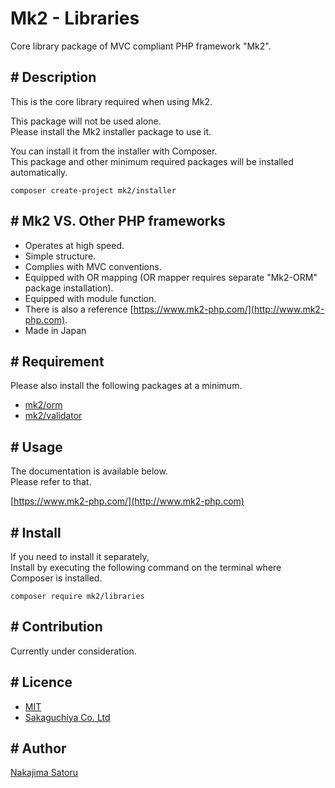 Mk2 - Libraries
====

Core library package of MVC compliant PHP framework "Mk2".  

## # Description

This is the core library required when using Mk2.

This package will not be used alone.  
Please install the Mk2 installer package to use it.

You can install it from the installer with Composer.  
This package and other minimum required packages will be installed automatically.

```
composer create-project mk2/installer
```

## # Mk2 VS. Other PHP frameworks

-  Operates at high speed.
-  Simple structure.
-  Complies with MVC conventions.
-  Equipped with OR mapping (OR mapper requires separate "Mk2-ORM" package installation).
-  Equipped with module function.
-  There is also a reference [https://www.mk2-php.com/](http://www.mk2-php.com).
-  Made in Japan

## # Requirement

Please also install the following packages at a minimum.

- [mk2/orm](http://github.com/mk2-php/orm)
- [mk2/validator](http://github.com/mk2-php/validator)

## # Usage

The documentation is available below.  
Please refer to that.

[https://www.mk2-php.com/](http://www.mk2-php.com)

## # Install

If you need to install it separately,  
Install by executing the following command on the terminal where Composer is installed.

```
composer require mk2/libraries
```

## # Contribution

Currently under consideration.

## # Licence

- [MIT](https://github.com/tcnksm/tool/blob/master/LICENCE)
- [Sakaguchiya Co. Ltd](https://www.teastalk.jp/)

## # Author

[Nakajima Satoru](https://github.com/mk2-php)
